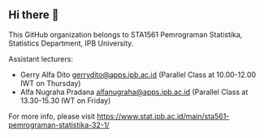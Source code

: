 ## Hi there 👋

This GitHub organization belongs to STA1561 Pemrograman Statistika, Statistics Department, IPB University.

Assistant lecturers:
- Gerry Alfa Dito gerrydito@apps.ipb.ac.id (Parallel Class at 10.00-12.00 IWT on Thursday)
- Alfa Nugraha Pradana alfanugraha@apps.ipb.ac.id (Parallel Class at 13.30-15.30 IWT on Friday)

For more info, please visit https://www.stat.ipb.ac.id/main/sta561-pemrograman-statistika-32-1/

<!--

**Here are some ideas to get you started:**

🙋‍♀️ A short introduction - what is your organization all about?
🌈 Contribution guidelines - how can the community get involved?
👩‍💻 Useful resources - where can the community find your docs? Is there anything else the community should know?
🍿 Fun facts - what does your team eat for breakfast?
🧙 Remember, you can do mighty things with the power of [Markdown](https://docs.github.com/github/writing-on-github/getting-started-with-writing-and-formatting-on-github/basic-writing-and-formatting-syntax)
-->
